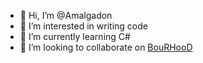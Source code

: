 - 👋 Hi, I’m @Amalgadon
- 👀 I’m interested in writing code
- 🌱 I’m currently learning C#
- 💞️ I’m looking to collaborate on [BouRHooD](https://github.com/BouRHooD)
